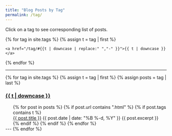```yaml
---
title: "Blog Posts by Tag"
permalink: /tag/
---
```


<!-- Reference: https://raw.githubusercontent.com/jokecamp/jokecamp.com/master/tag.md -->
Click on a tag to see corresponding list of posts.

<!-- <ul style="list-style-type: none; margin:0" display = "inline"> -->
{% for tag in site.tags %}
  {% assign t = tag | first %}
  <!-- <li display = "inline"> -->
    <a href="/tag/#{{t | downcase | replace:" ","-" }}">{{ t | downcase }}</a>
  <!-- </li> -->
{% endfor %}
<!-- </ul> -->

---

{% for tag in site.tags %}
  {% assign t = tag | first %}
  {% assign posts = tag | last %}

  <h3><a name="{{t | downcase | replace:" ","-" }}" id = "{{t | downcase}}"></a><a class="internal" href="/tag/#{{t | downcase | replace:" ","-" }}">{{ t | downcase }}</a></h3>
  <ul style="list-style-type: none; margin:0">
    {% for post in posts %}
      {% if post.url contains ".html" %}
        {% if post.tags contains t %}
        <li>
          <a href="{{ post.url }}">{{ post.title }}</a>
          <span class="date">{{ post.date | date: "%B %-d, %Y"  }}</span>
          {{ post.excerpt }}
        </li>
        {% endif %}
      {% endif %}
    {% endfor %}
  </ul>
  ---
{% endfor %}

<!-- {% for tag in site.tags %}
  <h3>{{ tag[0] }}</h3>
  <ul style="list-style-type: none; margin:0">
    {% for post in tag[1] %}
      {% if post.url contains ".html" %}
        <li>
          <a href="{{ post.url }}">{{ post.title }}</a>
          {{ post.excerpt}}
        </li>
      {% endif %}
    {% endfor %}
  </ul>
{% endfor %} -->

<!-- <ul>
  {% for post in site.posts %}
    <li>
      <a href="{{ post.url }}">{{ post.title }}</a>
    </li>
  {% endfor %}
</ul> -->
